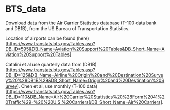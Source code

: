 # BTS_data

Download data from the Air Carrier Statistics database (T-100 data bank and DB1B), from the US Bureau of Transportation Statistics.

Location of airports can be found (here)[https://www.transtats.bts.gov/Tables.asp?DB_ID=595&DB_Name=Aviation%20Support%20Tables&DB_Short_Name=Aviation%20Support%20Tables]

Catalini et al use quarterly data from (DB1B)[https://www.transtats.bts.gov/Tables.asp?DB_ID=125&DB_Name=Airline%20Origin%20and%20Destination%20Survey%20%28DB1B%29&DB_Short_Name=Origin%20and%20Destination%20Survey]. Chen et al, use monthly (T-100 data)[https://www.transtats.bts.gov/Tables.asp?DB_ID=110&DB_Name=Air%20Carrier%20Statistics%20%28Form%2041%20Traffic%29-%20%20U.S.%20Carriers&DB_Short_Name=Air%20Carriers].
